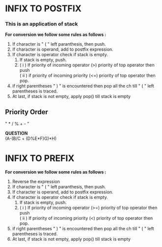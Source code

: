 # INFIX TO POSTFIX
### This is an application of stack

**For conversion we follow some rules as follows :**
1. If character is " ( " left paranthesis, then push.
2. If character is operand, add to postfix expression.
3. If character is operator check if stack is empty.  
    1) If stack is empty, push.
    2) ( i ) If priority of incoming operator (>) priority of top operator then push  
    ( ii ) if priority of incoming priority (<=) priority of top operator then pop.  
4. if right parentheses " ) " is encountered then pop all the ch till " ( " left parentheses is traced.
5. At last, if stack is not empty, apply pop() till stack is empty

## Priority Order

 " * / % + - "

**QUESTION**  
(A-(B/C + (D%E*F)G)*H)

# INFIX TO PREFIX   

**For conversion we follow some rules as follows :**
1. Reverse the expression
1. If character is " ( " left paranthesis, then push.
2. If character is operand, add to postfix expression.
3. If character is operator check if stack is empty.  
    1) If stack is empty, push.
    2) ( i ) If priority of incoming operator (>=) priority of top operator then push  
    ( ii ) If priority of incoming priority (<) priority of top operator then pop.  
4. if right parentheses " ) " is encountered then pop all the ch till " ( " left parentheses is traced.
5. At last, if stack is not empty, apply pop() till stack is empty